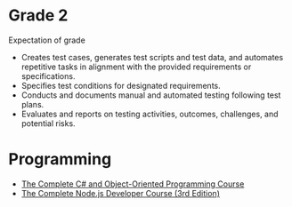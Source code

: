 # Grade 2

Expectation of grade

- Creates test cases, generates test scripts and test data, and automates repetitive tasks in alignment with the provided requirements or specifications.
- Specifies test conditions for designated requirements.
- Conducts and documents manual and automated testing following test plans.
- Evaluates and reports on testing activities, outcomes, challenges, and potential risks.

# Programming

- [The Complete C# and Object-Oriented Programming Course](https://www.udemy.com/course/the-complete-c-sharp-developer-course/)
- [The Complete Node.js Developer Course (3rd Edition)](https://www.udemy.com/course/the-complete-nodejs-developer-course-2/)